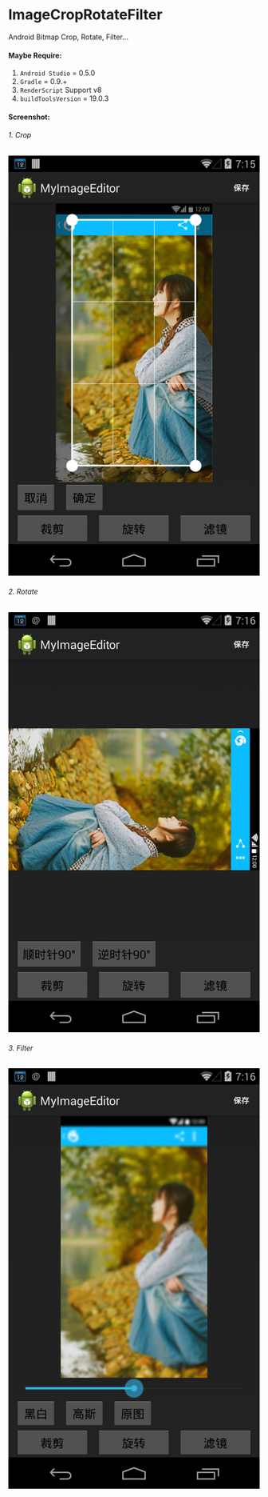 ImageCropRotateFilter
=====================

Android Bitmap Crop, Rotate, Filter...

#### Maybe Require:
1. `Android Studio` = 0.5.0
2. `Gradle` = 0.9.+
3. `RenderScript` Support v8
4. `buildToolsVersion` = 19.0.3

#### Screenshot:
###### 1. Crop
![Alt text](./img/device-2014-03-12-145007.png "Crop")
###### 2. Rotate
![Alt text](./img/device-2014-03-12-191617.png "Rotate")
###### 3. Filter
![Alt text](./img/device-2014-03-12-191633.png "Filter")
